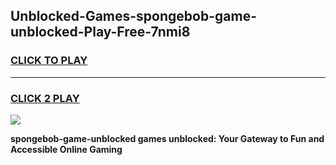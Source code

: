 
## Unblocked-Games-spongebob-game-unblocked-Play-Free-7nmi8
<h3>
<a href="https://premium76.site?title=spongebob-game-unblocked&ref=18A1">CLICK TO PLAY</a></h3>
<hr>

<h3>
<a href="https://premium76.site?title=spongebob-game-unblocked&ref=18A1">CLICK 2 PLAY</a>
  
</h3>

<a href="https://premium76.site?title=spongebob-game-unblocked&ref=18A1"><img src="https://clearcache.store/games.png"></a>


**spongebob-game-unblocked games unblocked: Your Gateway to Fun and Accessible Online Gaming**

